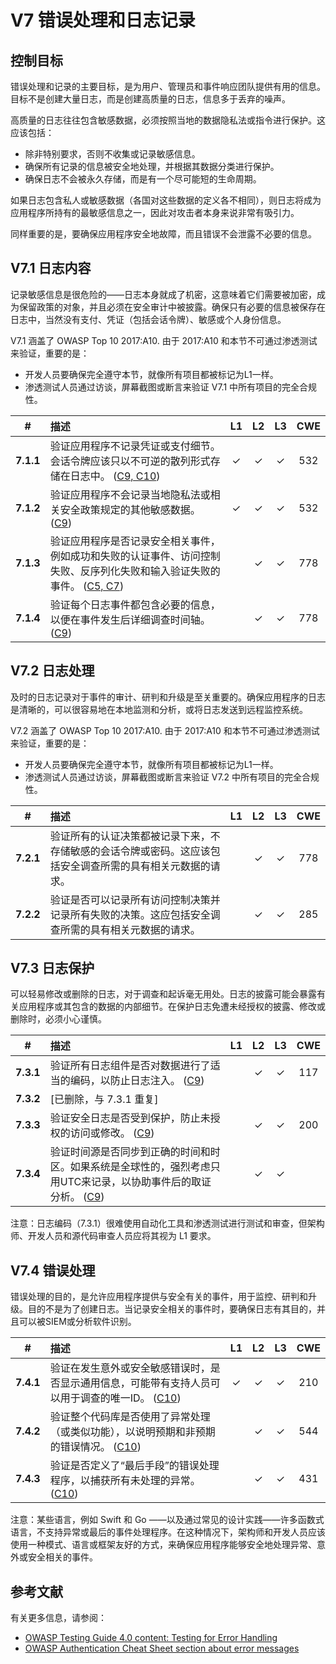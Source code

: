 # V7 错误处理和日志记录

## 控制目标

错误处理和记录的主要目标，是为用户、管理员和事件响应团队提供有用的信息。目标不是创建大量日志，而是创建高质量的日志，信息多于丢弃的噪声。

高质量的日志往往包含敏感数据，必须按照当地的数据隐私法或指令进行保护。这应该包括：

* 除非特别要求，否则不收集或记录敏感信息。
* 确保所有记录的信息被安全地处理，并根据其数据分类进行保护。
* 确保日志不会被永久存储，而是有一个尽可能短的生命周期。

如果日志包含私人或敏感数据（各国对这些数据的定义各不相同），则日志将成为应用程序所持有的最敏感信息之一，因此对攻击者本身来说非常有吸引力。

同样重要的是，要确保应用程序安全地故障，而且错误不会泄露不必要的信息。

## V7.1 日志内容

记录敏感信息是很危险的——日志本身就成了机密，这意味着它们需要被加密，成为保留政策的对象，并且必须在安全审计中被披露。确保只有必要的信息被保存在日志中，当然没有支付、凭证（包括会话令牌）、敏感或个人身份信息。

V7.1 涵盖了 OWASP Top 10 2017:A10. 由于 2017:A10 和本节不可通过渗透测试来验证，重要的是：

* 开发人员要确保完全遵守本节，就像所有项目都被标记为L1一样。
* 渗透测试人员通过访谈，屏幕截图或断言来验证 V7.1 中所有项目的完全合规性。

| # | 描述 | L1 | L2 | L3 | CWE |
| :---: | :--- | :---: | :---:| :---: | :---: |
| **7.1.1** | 验证应用程序不记录凭证或支付细节。会话令牌应该只以不可逆的散列形式存储在日志中。 ([C9, C10](https://owasp.org/www-project-proactive-controls/#div-numbering)) | ✓ | ✓ | ✓ | 532 |
| **7.1.2** | 验证应用程序不会记录当地隐私法或相关安全政策规定的其他敏感数据。 ([C9](https://owasp.org/www-project-proactive-controls/#div-numbering)) | ✓ | ✓ | ✓ | 532 |
| **7.1.3** | 验证应用程序是否记录安全相关事件，例如成功和失败的认证事件、访问控制失败、反序列化失败和输入验证失败的事件。 ([C5, C7](https://owasp.org/www-project-proactive-controls/#div-numbering)) | | ✓ | ✓ | 778 |
| **7.1.4** | 验证每个日志事件都包含必要的信息，以便在事件发生后详细调查时间轴。 ([C9](https://owasp.org/www-project-proactive-controls/#div-numbering)) | | ✓ | ✓ | 778 |

## V7.2 日志处理

及时的日志记录对于事件的审计、研判和升级是至关重要的。确保应用程序的日志是清晰的，可以很容易地在本地监测和分析，或将日志发送到远程监控系统。

V7.2 涵盖了 OWASP Top 10 2017:A10. 由于 2017:A10 和本节不可通过渗透测试来验证，重要的是：

* 开发人员要确保完全遵守本节，就像所有项目都被标记为L1一样。
* 渗透测试人员通过访谈，屏幕截图或断言来验证 V7.2 中所有项目的完全合规性。

| # | 描述 | L1 | L2 | L3 | CWE |
| :---: | :--- | :---: | :---:| :---: | :---: |
| **7.2.1** | 验证所有的认证决策都被记录下来，不存储敏感的会话令牌或密码。这应该包括安全调查所需的具有相关元数据的请求。 | | ✓ | ✓ | 778 |
| **7.2.2** | 验证是否可以记录所有访问控制决策并记录所有失败的决策。这应包括安全调查所需的具有相关元数据的请求。 | | ✓ | ✓ | 285 |

## V7.3 日志保护

可以轻易修改或删除的日志，对于调查和起诉毫无用处。日志的披露可能会暴露有关应用程序或其包含的数据的内部细节。在保护日志免遭未经授权的披露、修改或删除时，必须小心谨慎。

| # | 描述 | L1 | L2 | L3 | CWE |
| :---: | :--- | :---: | :---:| :---: | :---: |
| **7.3.1** | 验证所有日志组件是否对数据进行了适当的编码，以防止日志注入。 ([C9](https://owasp.org/www-project-proactive-controls/#div-numbering)) | | ✓ | ✓ | 117 |
| **7.3.2** | [已删除，与 7.3.1 重复] | | | | |
| **7.3.3** | 验证安全日志是否受到保护，防止未授权的访问或修改。 ([C9](https://owasp.org/www-project-proactive-controls/#div-numbering)) | | ✓ | ✓ | 200 |
| **7.3.4** | 验证时间源是否同步到正确的时间和时区。如果系统是全球性的，强烈考虑只用UTC来记录，以协助事件后的取证分析。 ([C9](https://owasp.org/www-project-proactive-controls/#div-numbering)) | | ✓ | ✓ | |

注意：日志编码（7.3.1）很难使用自动化工具和渗透测试进行测试和审查，但架构师、开发人员和源代码审查人员应将其视为 L1 要求。


## V7.4 错误处理

错误处理的目的，是允许应用程序提供与安全有关的事件，用于监控、研判和升级。目的不是为了创建日志。当记录安全相关的事件时，要确保日志有其目的，并且可以被SIEM或分析软件识别。

| # | 描述 | L1 | L2 | L3 | CWE |
| :---: | :--- | :---: | :---:| :---: | :---: |
| **7.4.1** | 验证在发生意外或安全敏感错误时，是否显示通用信息，可能带有支持人员可以用于调查的唯一ID。 ([C10](https://owasp.org/www-project-proactive-controls/#div-numbering)) | ✓ | ✓ | ✓ | 210 |
| **7.4.2** | 验证整个代码库是否使用了异常处理（或类似功能），以说明预期和非预期的错误情况。 ([C10](https://owasp.org/www-project-proactive-controls/#div-numbering)) | | ✓ | ✓ | 544 |
| **7.4.3** | 验证是否定义了“最后手段”的错误处理程序，以捕获所有未处理的异常。 ([C10](https://owasp.org/www-project-proactive-controls/#div-numbering)) | | ✓ | ✓ | 431 |

注意：某些语言，例如 Swift 和 Go ——以及通过常见的设计实践——许多函数式语言，不支持异常或最后的事件处理程序。在这种情况下，架构师和开发人员应该使用一种模式、语言或框架友好的方式，来确保应用程序能够安全地处理异常、意外或安全相关的事件。

## 参考文献

有关更多信息，请参阅：

* [OWASP Testing Guide 4.0 content: Testing for Error Handling](https://owasp.org/www-project-web-security-testing-guide/v41/4-Web_Application_Security_Testing/08-Testing_for_Error_Handling/README.html)
* [OWASP Authentication Cheat Sheet section about error messages](https://cheatsheetseries.owasp.org/cheatsheets/Authentication_Cheat_Sheet.html#authentication-and-error-messages)
